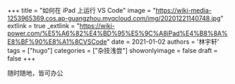 +++
title = "如何在 iPad 上运行 VS Code"
image = "https://wiki-media-1253965369.cos.ap-guangzhou.myqcloud.com/img/20201221140748.jpg"
extlink = true
_extlink = "https://wiki-power.com/%E5%A6%82%E4%BD%95%E5%9C%A8iPad%E4%B8%8A%E8%BF%90%E8%A1%8CVSCode"
date = 2021-01-02
authors = '林宇轩'
tags = ["hugo"]
categories = ["杂技浅尝"]
showonlyimage = false
draft = false
+++

随时随地，皆可办公
